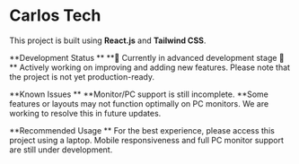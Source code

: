 # Carlos Tech

This project is built using **React.js** and **Tailwind CSS**.

**Development Status
**
**🚧 Currently in advanced development stage 🚧
**
Actively working on improving and adding new features. Please note that the project is not yet production-ready.

**Known Issues
**
**Monitor/PC support is still incomplete.
**Some features or layouts may not function optimally on PC monitors. We are working to resolve this in future updates.

**Recommended Usage
**
For the best experience, please access this project using a laptop. Mobile responsiveness and full PC monitor support are still under development.
